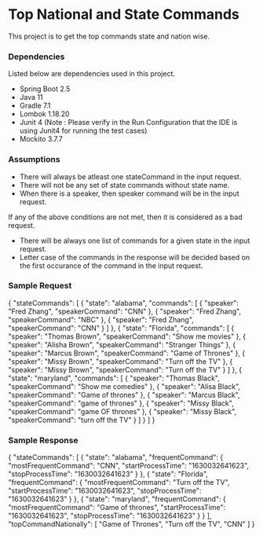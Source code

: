 # Top National and State Commands

This project is to get the top commands state and nation wise.

### Dependencies

Listed below are dependencies used in this project.
* Spring Boot 2.5
* Java 11
* Gradle 7.1
* Lombok 1.18.20
* Junit 4 (Note : Please verify in the Run Configuration that the IDE is using Junit4 for running the test cases)
* Mockito 3.7.7

### Assumptions
 * There will always be atleast one stateCommand in the input request.
 * There will not be any set of state commands without state name.
 * When there is a speaker, then speaker command will be in the input request. 

If any of the above conditions are not met, then it is considered as a bad request.

 * There will be always one list of commands for a given state in the input request.
 * Letter case of the commands in the response will be decided based on the first occurance of the command in the input request.


### Sample Request

{
    "stateCommands": [
        {
            "state": "alabama",
            "commands": [
                {
                    "speaker": "Fred Zhang",
                    "speakerCommand": "CNN"
                },
                {
                    "speaker": "Fred Zhang",
                    "speakerCommand": "NBC"
                },
                {
                    "speaker": "Fred Zhang",
                    "speakerCommand": "CNN"
                }
            ]
        },
        {
            "state": "Florida",
            "commands": [
                {
                    "speaker": "Thomas Brown",
                    "speakerCommand": "Show me movies"
                },
                {
                    "speaker": "Alisha Brown",
                    "speakerCommand": "Stranger Things"
                },
                {
                    "speaker": "Marcus Brown",
                    "speakerCommand": "Game of Thrones"
                },
                {
                    "speaker": "Missy Brown",
                    "speakerCommand": "Turn off the TV"
                },
                {
                    "speaker": "Missy Brown",
                    "speakerCommand": "Turn off the TV"
                }
            ]
        },
        {
            "state": "maryland",
            "commands": [
                {
                    "speaker": "Thomas Black",
                    "speakerCommand": "Show me comedies"
                },
                {
                    "speaker": "Alisa Black",
                    "speakerCommand": "Game of thrones"
                },
                {
                    "speaker": "Marcus Black",
                    "speakerCommand": "game of thrones"
                },
                {
                    "speaker": "Missy Black",
                    "speakerCommand": "game OF thrones"
                },
                {
                    "speaker": "Missy Black",
                    "speakerCommand": "turn off the TV"
                }
            ]
        }
    ]
}

### Sample Response

{
    "stateCommands": [
        {
            "state": "alabama",
            "frequentCommand": {
                "mostFrequentCommand": "CNN",
                "startProcessTime": "1630032641623",
                "stopProcessTime": "1630032641623"
            }
        },
        {
            "state": "Florida",
            "frequentCommand": {
                "mostFrequentCommand": "Turn off the TV",
                "startProcessTime": "1630032641623",
                "stopProcessTime": "1630032641623"
            }
        },
        {
            "state": "maryland",
            "frequentCommand": {
                "mostFrequentCommand": "Game of thrones",
                "startProcessTime": "1630032641623",
                "stopProcessTime": "1630032641623"
            }
        }
    ],
    "topCommandNationally": [
        "Game of Thrones",
        "Turn off the TV",
        "CNN"
    ]
}
